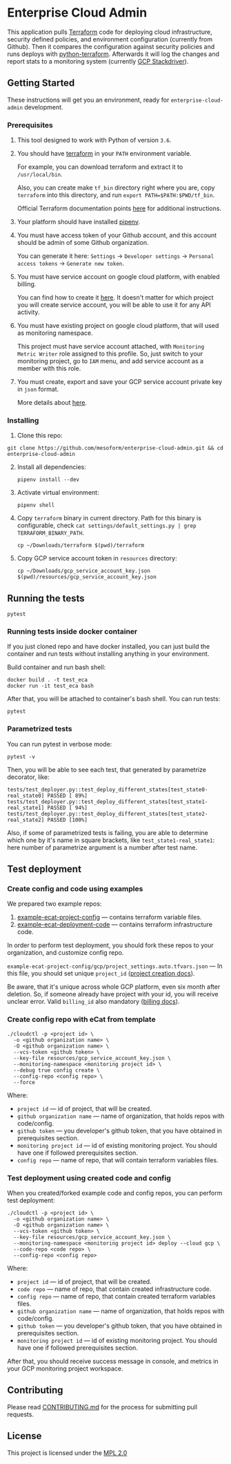 # Enterprise Cloud Admin

This application pulls [Terraform](https://www.terraform.io/intro/index.html) code for deploying
cloud infrastructure, security defined policies, and environment configuration (currently from Github).
Then it compares the configuration against security policies and runs deploys
with [python-terraform](https://github.com/beelit94/python-terraform).
Afterwards it will log the changes and report stats to a monitoring system (currently [GCP Stackdriver](https://cloud.google.com/stackdriver/)).

## Getting Started

These instructions will get you an environment, ready for `enterprise-cloud-admin` development. 

### Prerequisites

1) This tool designed to work with Python of version `3.6`.
2) You should have [terraform](https://www.terraform.io/downloads.html) in your `PATH` environment variable.

    For example, you can download terraform and extract it to `/usr/local/bin`.

    Also, you can create make `tf_bin` directory right where you are, copy `terraform` into this directory, and run
    `export PATH=$PATH:$PWD/tf_bin`.

    Official Terraform documentation points [here](https://stackoverflow.com/questions/14637979/how-to-permanently-set-path-on-linux-unix) for additional instructions. 

3) Your platform should have installed [pipenv](https://github.com/pypa/pipenv).
4) You must have access token of your Github account, and this account should be admin of
some Github organization.

    You can generate it here: `Settings` -> `Developer settings` -> `Personal access tokens` -> `Generate new token`.
5) You must have service account on google cloud platform, with enabled billing.

    You can find how to create it [here](https://cloud.google.com/iam/docs/creating-managing-service-accounts).
    It doesn't matter for which project you will create service account, you will be able to use it for any API activity.

6) You must have existing project on google cloud platform, that will used as monitoring namespace.

    This project must have service account attached, with `Monitoring Metric Writer` role assigned to this profile.
    So, just switch to your monitoring project, go to `IAM` menu, and add service account as a member with this role.

7) You must create, export and save your GCP service account private key in `json` format.

    More details about [here](https://cloud.google.com/iam/docs/creating-managing-service-account-keys).

### Installing

1) Clone this repo:

```shell
git clone https://github.com/mesoform/enterprise-cloud-admin.git && cd enterprise-cloud-admin
```

2) Install all dependencies:
   
    ```shell script
    pipenv install --dev
    ```

3) Activate virtual environment:
   
    ```shell script
    pipenv shell
    ```

4) Copy `terraform` binary in current directory. Path for this binary is
configurable, check `cat settings/default_settings.py | grep TERRAFORM_BINARY_PATH`.
 
    ```shell script
    cp ~/Downloads/terraform $(pwd)/terraform
    ```

5) Copy GCP service account token in `resources` directory:
  
    ```shell script
    cp ~/Downloads/gcp_service_account_key.json $(pwd)/resources/gcp_service_account_key.json
    ```

## Running the tests

```shell script
pytest
```

### Running tests inside docker container
If you just cloned repo and have docker installed, you can just build the container and run
tests without installing anything in your environment.

Build container and run bash shell:

```shell script
docker build . -t test_eca
docker run -it test_eca bash
```

After that, you will be attached to container's bash shell. You can run tests:

```shell script
pytest
```

### Parametrized tests
You can run pytest in verbose mode:

```shell script
pytest -v
```

Then, you will be able to see each test, that generated by parametrize decorator, like:

```
tests/test_deployer.py::test_deploy_different_states[test_state0-real_state0] PASSED [ 89%]
tests/test_deployer.py::test_deploy_different_states[test_state1-real_state1] PASSED [ 94%]
tests/test_deployer.py::test_deploy_different_states[test_state2-real_state2] PASSED [100%]
```

Also, if some of parametrized tests is failing,
you are able to determine which one by it's name in square brackets, like `test_state1-real_state1`:
here number of parametrize argument is a number after test name.

## Test deployment
### Create config and code using examples
We prepared two example repos:
1) [example-ecat-project-config](https://github.com/mesoform/example-ecat-project-config) — contains terraform
variable files.
2) [example-ecat-deployment-code](https://github.com/mesoform/example-ecat-deployment-code) — contains terraform infrastructure code.

In order to perform test deployment, you should fork these repos to your organization, and customize config repo.

`example-ecat-project-config/gcp/project_settings.auto.tfvars.json` — In this file, you should set unique `project_id` ([project creation docs](https://cloud.google.com/resource-manager/docs/creating-managing-projects)).

Be aware, that it's unique across whole GCP platform, even six month after deletion.
So, if someone already have project with your id, you will receive unclear error.
Valid `billing_id` also mandatory ([billing docs](https://cloud.google.com/billing/docs/how-to/modify-project)).

### Create config repo with eCat from template

```shell script
./cloudctl -p <project id> \
  -o <github organization name> \
  -O <github organization name> \
  --vcs-token <github token> \
  --key-file resources/gcp_service_account_key.json \
  --monitoring-namespace <monitoring project id> \
  --debug true config create \
  --config-repo <config repo> \
  --force
```

Where:
 - `project id` — id of project, that will be created.
 - `github organization name` — name of organization, that holds repos with code/config.
 - `github token` — you developer's github token, that you have obtained in prerequisites section.
 - `monitoring project id` — id of existing monitoring project. You should have one if followed prerequisites section.
 - `config repo` — name of repo, that will contain terraform variables files.


### Test deployment using created code and config
When you created/forked example code and config repos, you can perform test deployment:

```shell script
./cloudctl -p <project id> \
  -o <github organization name> \
  -O <github organization name> \
  --vcs-token <github token> \
  --key-file resources/gcp_service_account_key.json \
  --monitoring-namespace <monitoring project id> deploy --cloud gcp \
  --code-repo <code repo> \
  --config-repo <config repo>
```

Where:
 - `project id` — id of project, that will be created.
 - `code repo` — name of repo, that contain created infrastructure code.
 - `config repo` — name of repo, that contain created terraform variables files.
 - `github organization name` — name of organization, that holds repos with code/config.
 - `github token` — you developer's github token, that you have obtained in prerequisites section.
 - `monitoring project id` — id of existing monitoring project. You should have one if followed prerequisites section.

After that, you should receive success message in console, and metrics in your GCP monitoring project workspace.


## Contributing

Please read [CONTRIBUTING.md](https://github.com/mesoform/enterprise-cloud-admin/blob/master/CONTRIBUTING.md) for the process for submitting pull requests.

## License

This project is licensed under the [MPL 2.0](https://www.mozilla.org/en-US/MPL/2.0/FAQ/)
